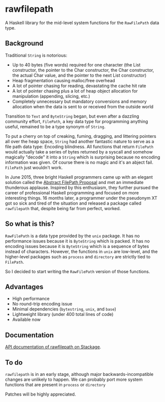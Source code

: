 # rawfilepath

A Haskell library for the mid-level system functions for the `RawFilePath` data type.

## Background

Traditional `String` is notorious:

- Up to 40 bytes (five words) required for one character (the List constructor, the pointer to the Char constructor, the Char constructor, the actual Char value, and the pointer to the next List constructor)
- Heap fragmentation causing malloc/free overhead
- A lot of pointer chasing for reading, devastating the cache hit rate
- A lot of pointer chasing plus a lot of heap object allocation for manipulation (appending, slicing, etc.)
- Completely unnecessary but mandatory conversions and memory allocation when the data is sent to or received from the outside world

Transition to `Text` and `ByteString` began, but even after a dazzling community effort, `FilePath`, a key data type for programming anything useful, remained to be a type synonym of `String`.

To put a cherry on top of creaking, fuming, dragging, and littering pointers all over the heap space, `String` had another fantastic nature to serve as a file path data type: Encoding blindness. All functions that return `FilePath` would actually take a series of bytes returned by a syscall and somehow magically "decode" it into a `String` which is surprising because no encoding information was given. Of course there is no magic and it's an abject fail. `FilePath` just wouldn't work.

In June 2015, three bright Haskell programmers came up with an elegant solution called the [Abstract FilePath Proposal] and met an immediate thunderous applause. Inspired by this enthusiasm, they further pursued the career of professional Haskell programming and focused on more interesting things. 16 months later, a programmer under the pseudonym XT got so sick and tired of the situation and released a package called `rawfilepath` that, despite being far from perfect, worked.

## So what is this?

`RawFilePath` is a data type provided by the `unix` package. It has no performance issues because it is `ByteString` which is packed. It has no encoding issues because it is `ByteString` which is a sequence of bytes instead of characters. However, the functions in `unix` are low-level, and the higher-level packages such as `process` and `directory` are strictly tied to `FilePath`.

So I decided to start writing the `RawFilePath` version of those functions.

## Advantages

- High performance
- No round-trip encoding issue
- Minimal dependencies (`bytestring`, `unix`, and `base`)
- Lightweight library (under 400 total lines of code)
- Available now

## Documentation

[API documentation of rawfilepath on Stackage](https://www.stackage.org/package/rawfilepath).

## To do

`rawfilepath` is in an early stage, although major backwards-incompatible changes are unlikely to happen. We can probably port more system functions that are present in `process` or `directory`

Patches will be highly appreciated.

[Abstract FilePath Proposal]: https://ghc.haskell.org/trac/ghc/wiki/Proposal/AbstractFilePath
